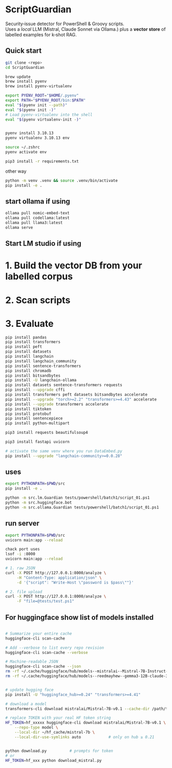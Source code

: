 # ScriptGuardian

Security‑issue detector for PowerShell & Groovy scripts.  
Uses a *local* LLM (Mistral, Claude Sonnet via Ollama.) plus a **vector store** of labelled examples for k‑shot RAG.

## Quick start

```bash
git clone <repo>
cd ScriptGuardian

brew update
brew install pyenv
brew install pyenv-virtualenv

export PYENV_ROOT="$HOME/.pyenv"
export PATH="$PYENV_ROOT/bin:$PATH"
eval "$(pyenv init --path)"
eval "$(pyenv init -)"
# Load pyenv-virtualenv into the shell
eval "$(pyenv virtualenv-init -)"


pyenv install 3.10.13
pyenv virtualenv 3.10.13 env

source ~/.zshrc
pyenv activate env

pip3 install -r requirements.txt
```

other way 
```sh
python -m venv .venv && source .venv/bin/activate
pip install -e .
```
## start ollama if using 
```bash
ollama pull nomic-embed-text
ollama pull codellama:latest
ollama pull llama3:latest
ollama serve
```
## Start LM studio if using


# 1. Build the vector DB from your labelled corpus


# 2. Scan scripts


# 3. Evaluate


```sh
pip install pandas
pip install transformers
pip install peft
pip install datasets
pip install langchain
pip install langchain_community
pip install sentence-transformers
pip install chromadb
pip install bitsandbytes
pip install -U langchain-ollama
pip install datasets sentence-transformers requests
pip install --upgrade cffi
pip install transformers peft datasets bitsandbytes accelerate
pip install --upgrade "torch>=2.2" "transformers>=4.43" accelerate
pip install --upgrade transformers accelerate
pip install tiktoken
pip install protobuf
pip install sentencepiece
pip install python-multipart

pip3 install requests beautifulsoup4

pip3 install fastapi uvicorn

# activate the same venv where you run DataEmbed.py
pip install --upgrade "langchain-community>=0.0.28"

```

## uses 
```sh
export PYTHONPATH=$PWD/src 
pip install -e .

python -m src.lm.Guardian tests/powershell/batch1/script_01.ps1
python -m src.huggingface.bot 
python -m src.ollama.Guardian tests/powershell/batch1/script_01.ps1
```
## run server
<!-- uvicorn src.api_scanbee:app --reload -->
```sh
export PYTHONPATH=$PWD/src     
uvicorn main:app --reload

chack port uses
lsof -i :8000
uvicorn main:app --reload

# 1. raw JSON
curl -X POST http://127.0.0.1:8000/analyze \
     -H "Content-Type: application/json" \
     -d '{"script": "Write-Host \"password is $pass\""}'

# 2. file upload
curl -X POST http://127.0.0.1:8000/analyze \
     -F "file=@tests/test.ps1"
```


## For huggingface show list of models installed 
```bash

# Summarize your entire cache
huggingface-cli scan-cache

# Add --verbose to list every repo revision
huggingface-cli scan-cache --verbose

# Machine-readable JSON
huggingface-cli scan-cache --json
rm -rf ~/.cache/huggingface/hub/models--mistralai--Mistral-7B-Instruct-v0.2
rm -rf ~/.cache/huggingface/hub/models--reedmayhew--gemma3-12B-claude-3.7-sonnet-reasoning-distilled


# update hugging face
pip install -U "huggingface_hub>=0.24" "transformers>=4.41"

# download a model
transformers-cli download mistralai/Mistral-7B-v0.1 --cache-dir /path/to/exports

# replace TOKEN with your real HF token string
HF_TOKEN=hf_xxxxx huggingface-cli download mistralai/Mistral-7B-v0.1 \
    --repo-type model \
    --local-dir ~/hf_cache/mistral-7b \
    --local-dir-use-symlinks auto            # only on hub ≥ 0.21


python download.py          # prompts for token
# or
HF_TOKEN=hf_xxx python download_mistral.py

```